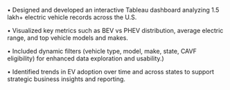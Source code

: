 • Designed and developed an interactive Tableau dashboard analyzing
1.5 lakh+ electric vehicle records across the U.S.

• Visualized key metrics such as BEV vs PHEV distribution, average
electric range, and top vehicle models and makes.

• Included dynamic filters (vehicle type, model, make, state, CAVF
eligibility) for enhanced data exploration and usability.)

• Identified trends in EV adoption over time and across states to
support strategic business insights and reporting.
